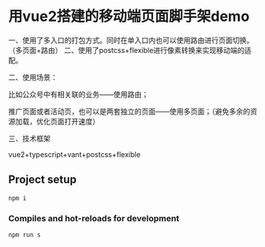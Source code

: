 # 用vue2搭建的移动端页面脚手架demo
一、使用了多入口的打包方式。同时在单入口内也可以使用路由进行页面切换。（多页面+路由）
二、使用了postcss+flexible进行像素转换来实现移动端的适配。

二、使用场景：

比如公众号中有相关联的业务——使用路由；

推广页面或者活动页，也可以是两套独立的页面——使用多页面；（避免多余的资源加载，优化页面打开速度）

三、技术框架

vue2+typescript+vant+postcss+flexible

## Project setup
```
npm i
```

### Compiles and hot-reloads for development
```
npm run s
```


